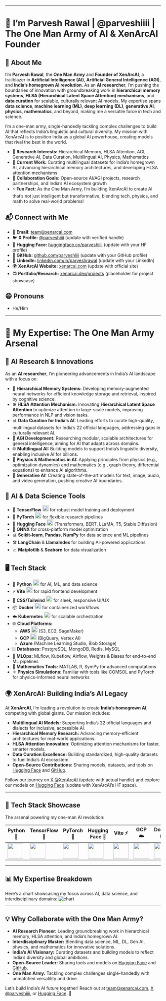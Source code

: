 
---

# 👋 I’m Parvesh Rawal | @parveshiiii | The One Man Army of AI & XenArcAI Founder

## 🌌 About Me
I’m **Parvesh Rawal**, the **One Man Army** and **Founder of XenArcAI**, a trailblazer in **Artificial Intelligence (AI)**, **Artificial General Intelligence (AGI)**, and **India’s homegrown AI revolution**. As an **AI researcher**, I’m pushing the boundaries of innovation with groundbreaking work in **hierarchical memory systems**, **HLSA (Hierarchical Latent Space Attention) mechanisms**, and **data curation** for scalable, culturally relevant AI models. My expertise spans **data science**, **machine learning (ML)**, **deep learning (DL)**, **generative AI**, **physics**, **mathematics**, and beyond, making me a versatile force in tech and science.

I’m a one-man army, single-handedly tackling complex challenges to build AI that reflects India’s linguistic and cultural diversity. My mission with XenArcAI is to position India as a global AI powerhouse, creating models that rival the best in the world.

- 🌟 **Research Interests:** Hierarchical Memory, HLSA Attention, AGI, Generative AI, Data Curation, Multilingual AI, Physics, Mathematics  
- 🌱 **Current Work:** Curating multilingual datasets for India’s homegrown AI, advancing hierarchical memory architectures, and developing HLSA attention mechanisms  
- 🤝 **Collaboration Goals:** Open-source AI/AGI projects, research partnerships, and India’s AI ecosystem growth  
- ⚡ **Fun Fact:** As the One Man Army, I’m building XenArcAI to create AI that’s not just intelligent but transformative, blending tech, physics, and math to solve real-world problems!  

## 📬 Connect with Me
- 📧 **Email:** [team@xenarcai.com](mailto:team@xenarcai.com)  
- 🐦 **X Profile:** [@parveshiiii](https://x.com/parveshiiii) (update with verified handle)  
- 🤗 **Hugging Face:** [huggingface.co/parveshiiii](https://huggingface.co) (update with your HF profile)  
- 🐙 **GitHub:** [github.com/parveshiiii](https://github.com) (update with your GitHub profile)  
- 🔗 **LinkedIn:** [linkedin.com/in/parveshrawal](https://linkedin.com) (update with your LinkedIn)  
- 🌍 **XenArcAI Website:** [xenarcai.com](https://xenarcai.com) (update with official site)  
- 📺 **Portfolio/Research:** [xenarcai.dev/projects](https://xenarcai.com) (placeholder for project showcase)  

## 😄 Pronouns
- He/Him

---

# 🤖 My Expertise: The One Man Army Arsenal

## 🌟 AI Research & Innovations
As an **AI researcher**, I’m pioneering advancements in India’s AI landscape with a focus on:  
- 🧠 **Hierarchical Memory Systems:** Developing memory-augmented neural networks for efficient knowledge storage and retrieval, inspired by cognitive science.  
- ⚙️ **HLSA Attention Mechanism:** Innovating **Hierarchical Latent Space Attention** to optimize attention in large-scale models, improving performance in NLP and vision tasks.  
- 📊 **Data Curation for India’s AI:** Leading efforts to curate high-quality, multilingual datasets for India’s 22 official languages, addressing gaps in culturally relevant AI.  
- 🚀 **AGI Development:** Researching modular, scalable architectures for general intelligence, aiming for AI that adapts across domains.  
- 🌐 **Multilingual AI:** Building models to support India’s linguistic diversity, enabling inclusive AI for billions.  
- 🔬 **Physics & Mathematics in AI:** Applying principles from physics (e.g., optimization dynamics) and mathematics (e.g., graph theory, differential equations) to enhance AI algorithms.  
- 🎨 **Generative AI:** Creating state-of-the-art models for text, image, audio, and video generation, pushing creative AI boundaries.  

## 🔧 AI & Data Science Tools
- 🔷 **TensorFlow** <img src="https://www.tensorflow.org/images/tf_logo_32px.png" alt="TensorFlow" width="20"/> for robust model training and deployment  
- 🔶 **PyTorch** <img src="https://pytorch.org/assets/images/pytorch-logo.png" alt="PyTorch" width="20"/> for flexible research pipelines  
- 🤗 **Hugging Face** <img src="https://huggingface.co/front/assets/huggingface_logo-noborder.svg" alt="Hugging Face" width="20"/> (Transformers, BERT, LLaMA, T5, Stable Diffusion)  
- 🧠 **ONNX** for cross-platform model optimization  
- 📊 **Scikit-learn**, **Pandas**, **NumPy** for data science and ML pipelines  
- 🛠️ **LangChain** & **LlamaIndex** for building AI-powered applications  
- 📈 **Matplotlib** & **Seaborn** for data visualization  

## 🖥️ Tech Stack
- 🐍 **Python** <img src="https://www.python.org/static/favicon.ico" alt="Python" width="20"/> for AI, ML, and data science  
- ⚡ **Vite** <img src="https://vitejs.dev/logo.svg" alt="Vite" width="20"/> for rapid frontend development  
- 🎨 **CSS/Tailwind** <img src="https://www.w3.org/Style/CSS/Overview.en.html" alt="CSS" width="20"/> for sleek, responsive UI/UX  
- 📦 **Docker** <img src="https://www.docker.com/wp-content/uploads/2022/03/Moby-logo.png" alt="Docker" width="20"/> for containerized workflows  
- ☁️ **Kubernetes** <img src="https://kubernetes.io/images/favicon.png" alt="Kubernetes" width="20"/> for scalable orchestration  
- 🌐 **Cloud Platforms:**  
  - **AWS** <img src="https://aws.amazon.com/favicon.ico" alt="AWS" width="20"/> (S3, EC2, SageMaker)  
  - **GCP** <img src="https://cloud.google.com/favicon.ico" alt="GCP" width="20"/> (BigQuery, Vertex AI)  
  - **Azure** (Machine Learning Studio, Blob Storage)  
- 🗄️ **Databases:** PostgreSQL, MongoDB, Redis, MySQL  
- 🧪 **MLOps:** MLflow, Kubeflow, Airflow, Weights & Biases for end-to-end ML pipelines  
- 🔢 **Mathematics Tools:** MATLAB, R, SymPy for advanced computations  
- ⚛️ **Physics Simulations:** Familiar with tools like COMSOL and PyTorch for physics-informed neural networks  

## 🌍 XenArcAI: Building India’s AI Legacy
At **XenArcAI**, I’m leading a revolution to create **India’s homegrown AI**, competing with global giants. Our mission includes:  
- **Multilingual AI Models:** Supporting India’s 22 official languages and dialects for inclusive, accessible AI.  
- **Hierarchical Memory Research:** Advancing memory-efficient architectures for real-world applications.  
- **HLSA Attention Innovation:** Optimizing attention mechanisms for faster, smarter models.  
- **Data Curation Excellence:** Building standardized, high-quality datasets to fuel India’s AI ecosystem.  
- **Open-Source Contributions:** Sharing models, datasets, and tools on [Hugging Face](https://huggingface.co) and [GitHub](https://github.com).  

Follow our journey on [X @XenArcAI](https://x.com/XenArcAI) (update with actual handle) and explore our models on [Hugging Face](https://huggingface.co) (update with XenArcAI’s HF space).

---

## 📸 Tech Stack Showcase
The arsenal powering my one-man AI revolution:

| Python 🐍 | TensorFlow 🔷 | PyTorch 🔶 | Hugging Face 🤗 | Vite ⚡ | GCP ☁️ | Docker 📦 |
|-----------|---------------|------------|-----------------|---------|--------|-----------|
| <img src="https://www.python.org/static/favicon.ico" width="50"/> | <img src="https://www.tensorflow.org/images/tf_logo_32px.png" width="50"/> | <img src="https://pytorch.org/assets/images/pytorch-logo.png" width="50"/> | <img src="https://huggingface.co/front/assets/huggingface_logo-noborder.svg" width="50"/> | <img src="https://vitejs.dev/logo.svg" width="50"/> | <img src="https://cloud.google.com/favicon.ico" width="50"/> | <img src="https://www.docker.com/wp-content/uploads/2022/03/Moby-logo.png" width="50"/> |

---

## 📊 My Expertise Breakdown
Here’s a chart showcasing my focus across AI, data science, and interdisciplinary domains:
![chart](https://github.com/user-attachments/assets/c45342b0-58c8-4bca-aff8-6a76d0853f5d)

---

## 💡 Why Collaborate with the One Man Army?
- **AI Research Pioneer:** Leading groundbreaking work in hierarchical memory, HLSA attention, and India’s homegrown AI.  
- **Interdisciplinary Master:** Blending data science, ML, DL, Gen AI, physics, and mathematics for innovative solutions.  
- **India’s AI Visionary:** Curating datasets and building models to reflect India’s diversity and global ambitions.  
- **Open-Source Leader:** Sharing tools and models on [Hugging Face](https://huggingface.co) and [GitHub](https://github.com).  
- **One Man Army:** Tackling complex challenges single-handedly with unmatched versatility and drive.  

Let’s build India’s AI future together! Reach out at [team@xenarcai.com](mailto:team@xenaracai.com), [X @parveshiiii](https://x.com/parveshiiii), or [Hugging Face](https://huggingface.co). 🚀
